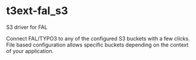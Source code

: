 # t3ext-fal_s3
S3 driver for FAL

Connect FAL/TYPO3 to any of the configured S3 buckets with a few clicks. File based configuration allows specific buckets depending on the context of your application.
